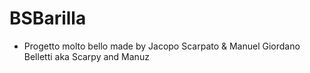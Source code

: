 # BSBarilla

* Progetto molto bello made by Jacopo Scarpato & Manuel Giordano Belletti aka Scarpy and Manuz
